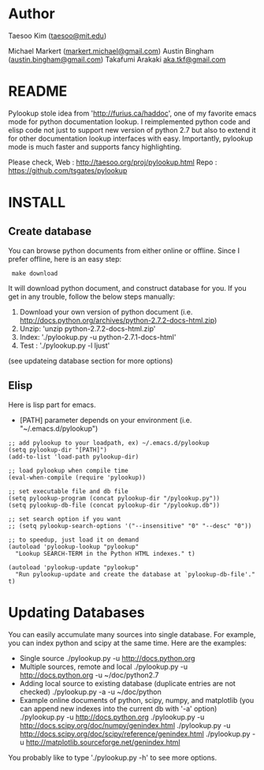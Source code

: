 # Author

 Taesoo Kim (taesoo@mit.edu)

 Michael Markert (markert.michael@gmail.com)
 Austin Bingham (austin.bingham@gmail.com)
 Takafumi Arakaki <aka.tkf@gmail.com>

# README

 Pylookup stole idea from 'http://furius.ca/haddoc', one of my favorite
 emacs mode for python documentation lookup. I reimplemented python code and
 elisp code not just to support new version of python 2.7 but also to extend
 it for other documentation lookup interfaces with easy. Importantly, pylookup
 mode is much faster and supports fancy highlighting.

 Please check,
    Web  : http://taesoo.org/proj/pylookup.html
    Repo : https://github.com/tsgates/pylookup

# INSTALL

## Create database

 You can browse python documents from either online or offline. Since I prefer
 offline, here is an easy step:

     make download

 It will download python document, and construct database for you. If you get in
 any trouble, follow the below steps manually:

 1. Download your own version of python document
   (i.e. http://docs.python.org/archives/python-2.7.2-docs-html.zip)
 2. Unzip: 'unzip python-2.7.2-docs-html.zip'
 3. Index: './pylookup.py -u python-2.7.1-docs-html'
 4. Test : './pylookup.py -l ljust'

 (see updateing database section for more options)

## Elisp

 Here is lisp part for emacs.

 - [PATH] parameter depends on your environment (i.e. "~/.emacs.d/pylookup")

~~~~~~~~~~~~~~~~~~~~~~~~~~~~~~~~~~~~~~~~~~~~~~~~~~~~~~~~~~~~~~~~~~~~~~{.cl}
;; add pylookup to your loadpath, ex) ~/.emacs.d/pylookup
(setq pylookup-dir "[PATH]")
(add-to-list 'load-path pylookup-dir)

;; load pylookup when compile time
(eval-when-compile (require 'pylookup))

;; set executable file and db file
(setq pylookup-program (concat pylookup-dir "/pylookup.py"))
(setq pylookup-db-file (concat pylookup-dir "/pylookup.db"))

;; set search option if you want
;; (setq pylookup-search-options '("--insensitive" "0" "--desc" "0"))

;; to speedup, just load it on demand
(autoload 'pylookup-lookup "pylookup"
  "Lookup SEARCH-TERM in the Python HTML indexes." t)

(autoload 'pylookup-update "pylookup"
  "Run pylookup-update and create the database at `pylookup-db-file'." t)
~~~~~~~~~~~~~~~~~~~~~~~~~~~~~~~~~~~~~~~~~~~~~~~~~~~~~~~~~~~~~~~~~~~~~~~~~~~

# Updating Databases

 You can easily accumulate many sources into single database. For example, you
 can index python and scipy at the same time. Here are the examples:

 - Single source
  ./pylookup.py -u http://docs.python.org
 - Multiple sources, remote and local
  ./pylookup.py -u http://docs.python.org -u ~/doc/python2.7
 - Adding local source to existing database (duplicate entries are not checked)
  ./pylookup.py -a -u ~/doc/python
 - Example online documents of python, scipy, numpy, and matplotlib
  (you can append new indexes into the current db with '-a' option)
  ./pylookup.py -u http://docs.python.org
  ./pylookup.py -u http://docs.scipy.org/doc/numpy/genindex.html
  ./pylookup.py -u http://docs.scipy.org/doc/scipy/reference/genindex.html
  ./pylookup.py -u http://matplotlib.sourceforge.net/genindex.html

 You probably like to type './pylookup.py -h' to see more options.
